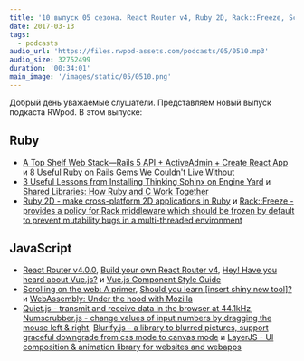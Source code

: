 ```yaml
---
title: '10 выпуск 05 сезона. React Router v4, Ruby 2D, Rack::Freeze, Scrolling on the web, Quiet.js, Blurify.js, Numscrubber.js и прочее'
date: 2017-03-13
tags:
  - podcasts
audio_url: 'https://files.rwpod-assets.com/podcasts/05/0510.mp3'
audio_size: 32752499
duration: '00:34:01'
main_image: '/images/static/05/0510.png'
---
```


Добрый день уважаемые слушатели. Представляем новый выпуск подкаста RWpod. В этом выпуске:

## Ruby

- [A Top Shelf Web Stack—Rails 5 API + ActiveAdmin + Create React App](https://medium.com/superhighfives/a-top-shelf-web-stack-rails-5-api-activeadmin-create-react-app-de5481b7ec0b) и [8 Useful Ruby on Rails Gems We Couldn't Live Without](http://blog.planetargon.com/entries/8-useful-ruby-on-rails-gems-we-couldnt-live-without)
- [3 Useful Lessons from Installing Thinking Sphinx on Engine Yard](http://blog.planetargon.com/entries/3-useful-lessons-from-installing-thinking-sphinx-on-engine-yard) и [Shared Libraries: How Ruby and C Work Together](http://www.rubyletter.com/blog/2017/03/03/using-shared-libraries-in-ruby.html)
- [Ruby 2D - make cross-platform 2D applications in Ruby](http://www.ruby2d.com/) и [Rack::Freeze - provides a policy for Rack middleware which should be frozen by default to prevent mutability bugs in a multi-threaded environment](https://github.com/ioquatix/rack-freeze)

## JavaScript

- [React Router v4.0.0](https://reacttraining.com/react-router/), [Build your own React Router v4](https://tylermcginnis.com/build-your-own-react-router-v4/), [Hey! Have you heard about Vue.js?](https://medium.com/@kevin.buhrer/hey-have-you-heard-about-vue-js-8075b7c06cae) и [Vue.js Component Style Guide](https://github.com/pablohpsilva/vuejs-component-style-guide)
- [Scrolling on the web: A primer](https://blogs.windows.com/msedgedev/2017/03/08/scrolling-on-the-web/), [Should you learn [insert shiny new tool]?](https://zellwk.com/blog/learn-tools/) и [WebAssembly: Under the hood with Mozilla](https://www.youtube.com/watch?v=o52_5qAJhNg)
- [Quiet.js - transmit and receive data in the browser at 44.1kHz](https://quiet.github.io/quiet-js/), [Numscrubber.js - change values of input numbers by dragging the mouse left & right](https://mburakerman.github.io/numscrubberjs/), [Blurify.js - a library to blurred pictures, support graceful downgrade from css mode to canvas mode](https://github.com/JustClear/blurify) и [LayerJS - UI composition & animation library for websites and webapps](https://layerjs.org)
